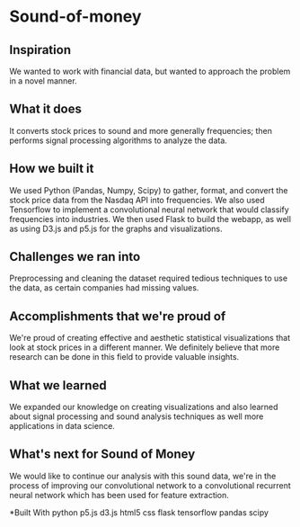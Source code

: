 # Sound-of-money

## Inspiration
We wanted to work with financial data, but wanted to approach the problem in a novel manner.

## What it does
It converts stock prices to sound and more generally frequencies; then performs signal processing algorithms to analyze the data.

## How we built it
We used Python (Pandas, Numpy, Scipy) to gather, format, and convert the stock price data from the Nasdaq API into frequencies. We also used Tensorflow to implement a convolutional neural network that would classify frequencies into industries. We then used Flask to build the webapp, as well as using D3.js and p5.js for the graphs and visualizations.

## Challenges we ran into
Preprocessing and cleaning the dataset required tedious techniques to use the data, as certain companies had missing values.

## Accomplishments that we're proud of
We're proud of creating effective and aesthetic statistical visualizations that look at stock prices in a different manner. We definitely believe that more research can be done in this field to provide valuable insights.

## What we learned
We expanded our knowledge on creating visualizations and also learned about signal processing and sound analysis techniques as well more applications in data science.

## What's next for Sound of Money
We would like to continue our analysis with this sound data, we're in the process of improving our convolutional network to a convolutional recurrent neural network which has been used for feature extraction.

*Built With
python
p5.js
d3.js
html5
css
flask
tensorflow
pandas
scipy
